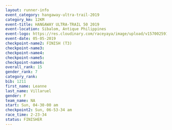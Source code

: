 ```yaml
---
layout: runner-info 
event_category: hangaway-ultra-trail-2019 
category_km: 12KM 
event-title: HANGAWAY ULTRA-TRAIL 50 2019 
event-location: Sibalom, Antique Philippines 
event-logo: https://res.cloudinary.com/raceyaya/image/upload/v1570025919/logo/hangaway_ttcorg.jpg 
event-date: 05-05-2019 
checkpoint-name2: FINISH (T3) 
checkpoint-name3: 
checkpoint-name4: 
checkpoint-name5: 
checkpoint-name6: 
overall_rank: 15
gender_rank: 7
category_rank: 
bib: 1211
first_name: Leanne
last_name: Villaruel
gender: F
team_name: NA
start: Sun, 04-30-00 am
checkpoint2: Sun, 06-53-34 am
race_time: 2-23-34
status: FINISHER
---
```

